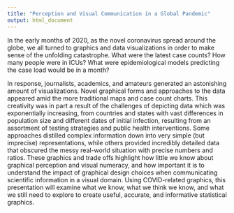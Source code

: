 ```yaml
---
title: "Perception and Visual Communication in a Global Pandemic"
output: html_document
---
```


In the early months of 2020, as the novel coronavirus spread around the globe, we all turned to graphics and data visualizations in order to make sense of the unfolding catastrophe. What were the latest case counts? How many people were in ICUs? What were epidemiological models predicting the case load would be in a month? 

In response, journalists, academics, and amateurs generated an astonishing amount of visualizations. Novel graphical forms and approaches to the data appeared amid the more traditional maps and case count charts. This creativity was in part a result of the challenges of depicting data which was exponentially increasing, from countries and states with vast differences in population size and different dates of initial infection, resulting from an assortment of testing strategies and public health interventions. Some approaches distilled complex information down into very simple (but imprecise) representations, while others provided incredibly detailed data that obscured the messy real-world situation with precise numbers and ratios. These graphics and trade offs highlight how little we know about graphical perception and visual numeracy, and how important it is to understand the impact of graphical design choices when communicating scientific information in a visual domain. Using COVID-related graphics, this presentation will examine what we know, what we think we know, and what we still need to explore to create useful, accurate, and informative statistical graphics. 